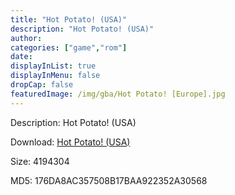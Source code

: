```yaml
---
title: "Hot Potato! (USA)"
description: "Hot Potato! (USA)"
author: 
categories: ["game","rom"]
date: 
displayInList: true
displayInMenu: false
dropCap: false
featuredImage: /img/gba/Hot Potato! [Europe].jpg
---
```


Description: Hot Potato! (USA)

Download: <a style="text-decoration:underline;" href="https://mega.nz/#!rPJwCKTa!ynZnm7dGHUMp0DVrjz0XP5yyvYoLnYoJTsOD_iQ5Cgo" target = "_blank" rel = "nofollow" > Hot Potato! (USA)</a>

Size: 4194304

MD5: 176DA8AC357508B17BAA922352A30568

